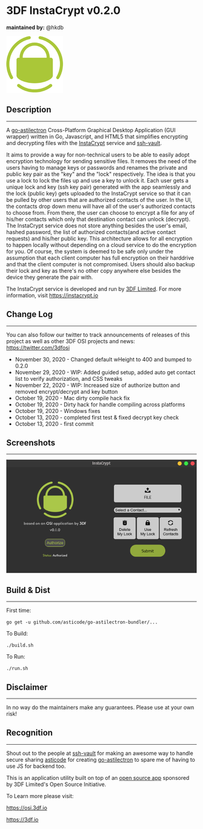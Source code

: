 # 3DF InstaCrypt v0.2.0
**maintained by:** @hkdb <br />

![InstaCrypt](resources/app/static/img/logo.png)

## Description
---
A [go-astilectron](https://github.com/asticode/go-astilectron) Cross-Platform Graphical Desktop Application (GUI wrapper) written in Go, Javascript, and HTML5 that simplifies encrypting and decrypting files with the [InstaCrypt](https://instacrypt.io) service and [ssh-vault](https://ssh-vault.com).

It aims to provide a way for non-technical users to be able to easily adopt encryption technology for sending sensitive files. It removes the need of the users having to manage keys or passwords and renames the private and public key pair as the "key" and the "lock" respectively. The idea is that you use a lock to lock the files up and use a key to unlock it. Each user gets a unique lock and key (ssh key pair) generated with the app seamlessly and the lock (public key) gets uploaded to the InstaCrypt service so that it can be pulled by other users that are authorized contacts of the user. In the UI, the contacts drop down menu will have all of the user's authorized contacts to choose from. From there, the user can choose to encrypt a file for any of his/her contacts which only that destination contact can unlock (decrypt). The InstaCrypt service does not store anything besides the user's email, hashed password, the list of authorized contacts(and active contact requests) and his/her public key. This architecture allows for all encryption to happen locally without depending on a cloud service to do the encryption for you. Of course, the system is deemed to be safe only under the assumption that each client computer has full encryption on their harddrive and that the client computer is not compromised. Users should also backup their lock and key as there's no other copy anywhere else besides the device they generate the pair with.

The InstaCrypt service is developed and run by [3DF Limited](https://3df.io). For more information, visit https://instacrypt.io

## Change Log
---

You can also follow our twitter to track announcements of releases of this project as well as other 3DF OSI projects and news: https://twitter.com/3dfosi

- November 30, 2020  - Changed default wHeight to 400 and bumped to 0.2.0
- November 29, 2020  - WIP: Added guided setup, added auto get contact list to verify authorization, and CSS tweaks
- November 22, 2020  - WIP: Increased size of authorize button and removed encrypt/decrypt and key button
- October 19, 2020   - Mac dirty compile hack fix 
- October 19, 2020   - Dirty hack for handle compiling across platforms
- October 19, 2020   - Windows fixes
- October 13, 2020   - completed first test & fixed decrypt key check
- October 13, 2020   - first commit

## Screenshots
---
![screenshot](readme/screenshot.png)

## Build & Dist
---

First time:
```
go get -u github.com/asticode/go-astilectron-bundler/...
```

To Build:
```
./build.sh
```
To Run:
```
./run.sh
```

## Disclaimer
---
In no way do the maintainers make any guarantees. Please use at your own risk!

## Recognition
---
Shout out to the people at [ssh-vault](https://github.com/ssh-vault) for making an awesome way to handle secure sharing [asticode](https://github.com/asticode) for creating [go-astilectron](https://github.com/asticode/go-astilectron) to spare me of having to use JS for backend too.

This is an application utility built on top of an [open source app](https://github.com/hkdb/sshshare) sponsored by 3DF Limited's Open Source Initiative.

To Learn more please visit:

https://osi.3df.io

https://3df.io

